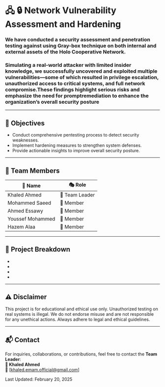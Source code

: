 # 🖧 🔒 Network Vulnerability Assessment and Hardening

### We have conducted  a security assessment and penetration testing against using Gray-box technique on both internal and external assets of the Holo Cooperative Network.
### Simulating a real-world attacker with limited insider knowledge, we successfully uncovered and exploited multiple vulnerabilities—some of which resulted in privilege escalation, unauthorized access to critical systems, and full network compromise.These findings highlight serious risks and emphasize the need for promptremediation to enhance the organization’s overall security posture
---

## 🎯 Objectives
- Conduct comprehensive pentesting process to detect security weaknesses.
- Implement hardening measures to strengthen system defenses.
- Provide actionable insights to improve overall security posture.

---

## 👥 Team Members  

| 🏅 Name            | 🎭 Role   |
|------------------|-----------|
|  Khaled Ahmed   | 🔹 Team Leader  |
| Mohammed Saeed   | 🔹 Member  |
| Ahmed Essawy   | 🔹 Member  |
| Youssef Mohammed | 🔹 Member  |
| Hazem Alaa      | 🔹 Member  |

--- 

## 📌 Project Breakdown  

- 
- 
-
-   




---

## ⚠️ Disclaimer  
This project is for educational and ethical use only. Unauthorized testing on real systems is illegal. We do not endorse misuse and are not responsible for any unethical actions. Always adhere to legal and ethical guidelines.  

---

## 📬 Contact  
For inquiries, collaborations, or contributions, feel free to contact the **Team Leader**:  
**🔹 Khaled Ahmed**  
📧 [khaled.emam.official@gmail.com]  

Last Updated: February 20, 2025


